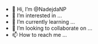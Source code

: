 - 👋 Hi, I’m @NadejdaNP
- 👀 I’m interested in ...
- 🌱 I’m currently learning ...
- 💞️ I’m looking to collaborate on ...
- 📫 How to reach me ...

<!---
NadejdaNP/NadejdaNP is a ✨ special ✨ repository because its `README.md` (this file) appears on your GitHub profile.
You can click the Preview link to take a look at your changes.
--->
